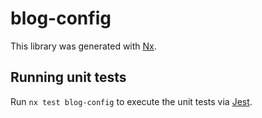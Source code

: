 # blog-config

This library was generated with [Nx](https://nx.dev).

## Running unit tests

Run `nx test blog-config` to execute the unit tests via [Jest](https://jestjs.io).
